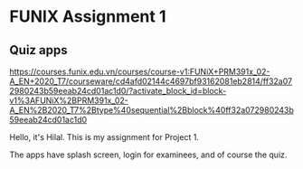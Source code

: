 # FUNIX Assignment 1
## Quiz apps

https://courses.funix.edu.vn/courses/course-v1:FUNiX+PRM391x_02-A_EN+2020_T7/courseware/cd4afd02144c4697bf93162081eb2814/ff32a072980243b59eeab24cd01ac1d0/?activate_block_id=block-v1%3AFUNiX%2BPRM391x_02-A_EN%2B2020_T7%2Btype%40sequential%2Bblock%40ff32a072980243b59eeab24cd01ac1d0

Hello, it's Hilal. This is my assignment for Project 1.

The apps have splash screen, login for examinees, and of course the quiz.